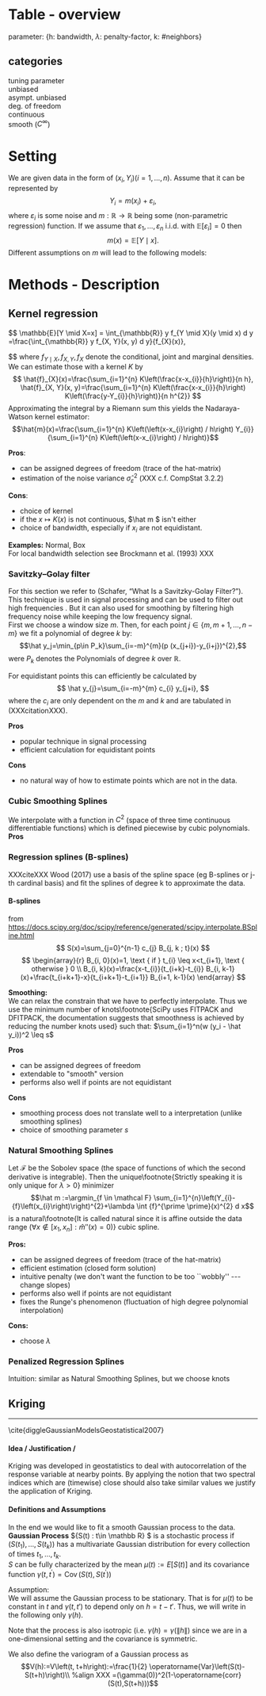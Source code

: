 # Table - overview
parameter: {h: bandwidth, $\lambda$: penalty-factor, k: #neighbors}

## categories
tuning parameter  
unbiased  
asympt. unbiased  
deg. of freedom  
continuous  
smooth ($C^\infty$)  

# Setting
We are given data in the form of $\left(x_{i}, Y_{i}\right)(i=1, \ldots, n)$. Assume that it can be represented by 
$$
Y_{i}=m\left(x_{i}\right)+\varepsilon_{i},
$$
where $\varepsilon_i$ is some noise and $m: \mathbb{R} \rightarrow \mathbb{R}$ being some (non-parametric regression) function. If we assume that $\varepsilon_{1}, \ldots, \varepsilon_{n}$ i.i.d. with $\mathbb{E}\left[\varepsilon_{i}\right]=0$ then 
$$m(x)=\mathbb{E}[Y \mid x].$$ 
Different assumptions on $m$ will lead to the following models:

# Methods - Description
## Kernel regression
$$
\mathbb{E}[Y \mid X=x]
= \int_{\mathbb{R}} y f_{Y \mid X}(y \mid x) d y
=\frac{\int_{\mathbb{R}} y f_{X, Y}(x, y) d y}{f_{X}(x)},
 
$$
where $f_{Y \mid X}, f_{X, Y}, f_{X}$ denote the conditional, joint and marginal densities. 
We can estimate those with a kernel $K$ by
$$
\hat{f}_{X}(x)=\frac{\sum_{i=1}^{n} K\left(\frac{x-x_{i}}{h}\right)}{n h}, \hat{f}_{X, Y}(x, y)=\frac{\sum_{i=1}^{n} K\left(\frac{x-x_{i}}{h}\right) K\left(\frac{y-Y_{i}}{h}\right)}{n h^{2}}
$$
Approximating the integral by a Riemann sum this yields the Nadaraya-Watson kernel estimator:
$$\hat{m}(x)=\frac{\sum_{i=1}^{n} K\left(\left(x-x_{i}\right) / h\right) Y_{i}}{\sum_{i=1}^{n} K\left(\left(x-x_{i}\right) / h\right)}$$

**Pros**:
- can be assigned degrees of freedom (trace of the hat-matrix)
- estimation of the noise variance $\hat \sigma_\varepsilon^2$ (XXX c.f. CompStat 3.2.2)

**Cons**:  
- choice of kernel
- if the $x \mapsto K(x)$ is not continuous, $\hat m $ isn't either
- choice of bandwidth, especially if $x_i$ are not equidistant. 

**Examples:**
Normal, Box  
For local bandwidth selection see Brockmann et al. (1993) XXX

### Savitzky–Golay filter
For this section we refer to (Schafer, “What Is a Savitzky-Golay Filter?”). This technique is used in signal processing and can be used to filter out high frequencies . But it can also used for smoothing by filtering high frequency noise while keeping the low frequency signal.  
First we choose a window size $m$. Then, for each point $j \in \{m, m+1, \dots, n-m\}$ we fit a polynomial of degree $k$ by:
$$\hat y_j=\min_{p\in P_k}\sum_{i=-m}^{m}(p (x_{j+i})-y_{i+j})^{2},$$ 
were $P_k$ denotes the Polynomials of degree $k$ over $\mathbb R$.

For equidistant points this can efficiently be calculated by 
$$
\hat y_{j}=\sum_{i=-m}^{m} c_{i} y_{j+i},
$$
where the $c_i$ are only dependent on the $m$ and $k$ and are tabulated in (XXXcitationXXX).

**Pros**
- popular technique in signal processing
- efficient calculation for equidistant points

**Cons**
- no natural way of how to estimate points which are not in the data.

### Cubic Smoothing Splines
We interpolate with a function in $C^2$ (space of three time continuous differentiable functions) which is defined piecewise by cubic polynomials.
**Pros**
### Regression splines (B-splines)
XXXciteXXX Wood (2017)
use a basis of the spline space (eg B-splines or j-th cardinal basis) and fit the splines of degree k to approximate the data.  

#### B-splines
from https://docs.scipy.org/doc/scipy/reference/generated/scipy.interpolate.BSpline.html
$$
S(x)=\sum_{j=0}^{n-1} c_{j} B_{j, k ; t}(x)
$$
$$
\begin{array}{r}
B_{i, 0}(x)=1, \text { if } t_{i} \leq x<t_{i+1}, \text { otherwise } 0 \\
B_{i, k}(x)=\frac{x-t_{i}}{t_{i+k}-t_{i}} B_{i, k-1}(x)+\frac{t_{i+k+1}-x}{t_{i+k+1}-t_{i+1}} B_{i+1, k-1}(x)
\end{array}
$$

**Smoothing:**  
We can relax the constrain that we have to perfectly interpolate. Thus we use the minimum number of knots\footnote{SciPy uses FITPACK and DFITPACK, the documentation suggests that smoothness is achieved by reducing the number knots used} such that:
$\sum_{i=1}^n(w (y_i - \hat y_i))^2 \leq s$

**Pros**
- can be assigned degrees of freedom
- extendable to "smooth" version
- performs also well if points are not equidistant

**Cons**
- smoothing process does not translate well to a interpretation (unlike smoothing splines)
- choice of smoothing parameter $s$

### Natural Smoothing Splines
Let $\mathcal F$ be the Sobolev space (the space of functions of which the second derivative is integrable). Then the unique\footnote{Strictly speaking it is only unique for $\lambda > 0$} minimizer 
$$\hat m :=\argmin_{f \in \mathcal F} \sum_{i=1}^{n}\left(Y_{i}-{f}\left(x_{i}\right)\right)^{2}+\lambda \int {f}^{\prime \prime}(x)^{2} d x$$
is a natural\footnote{It is called natural since it is affine outside the data range ($\forall x\notin [x_1, x_n]:\hat m''(x) = 0$)} cubic spline.

**Pros:**  
- can be assigned degrees of freedom (trace of the hat-matrix)
- efficient estimation (closed form solution)
- intuitive penalty (we don't want the function to be too ``wobbly'' --- change slopes)
- performs also well if points are not equidistant
- fixes the Runge's phenomenon (fluctuation of high degree polynomial interpolation)

**Cons:**
- choose $\lambda$

### Penalized Regression Splines
Intuition: similar as Natural Smoothing Splines, but we choose knots

## Kriging
---
\cite{diggleGaussianModelsGeostatistical2007}

#### Idea / Justification /
Kriging was developed in geostatistics to deal with autocorrelation of the response variable at nearby points. By applying the notion that two spectral indices which are (timewise) close should also take similar values we justify the application of Kriging.

#### Definitions and Assumptions
In the end we would like to fit a smooth Gaussian process to the data. 
**Gaussian Process** $\{S(t) : t\in \mathbb R\} $ is a stochastic process if $(S(t_1),\dots,S(t_k))$ has a multivariate Gaussian distribution for every collection of times ${t_1, \dots , t_k}$.   
$S$ can be fully characterized by the mean $\mu(t):=E[S(t)]$ and its covariance function $\gamma\left(t, t^{\prime}\right)=\operatorname{Cov}\left(S(t), S\left(t^{\prime}\right)\right)$

Assumption:  
We will assume the Gaussian process to be stationary. That is for $\mu(t)$ to be constant in $t$ and $\gamma(t,t')$ to depend only on $h=t-t'$. Thus, we will write in the following only $\gamma(h)$.

Note that the process is also isotropic (i.e. $\gamma(h)=\gamma(\|h\|$) since we are in a one-dimensional setting and the covariance is symmetric. 

We also define the variogram of a Gaussian process as 
$$V(h):=V\left(t, t+h\right):=\frac{1}{2} \operatorname{Var}\left(S(t)-S(t+h)\right)\\ %align XXX
=(\gamma(0))^2(1-\operatorname{corr}(S(t),S(t+h)))$$
